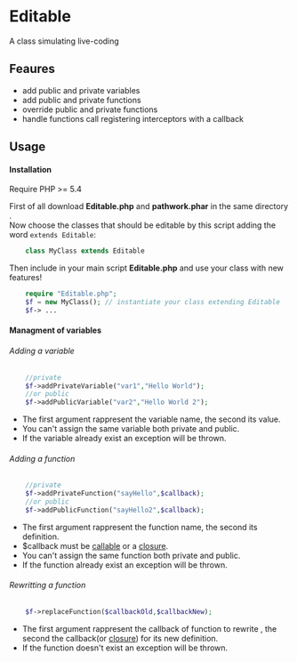 Editable
========

A class simulating live-coding

## Feaures

* add public and private variables
* add public and private functions
* override public and private functions
* handle functions call registering interceptors with a callback

## Usage

#### Installation
Require PHP >= 5.4   

First of all download **Editable.php** and **pathwork.phar** in the same directory .  
Now choose the classes that should be editable by this script adding the word `extends Editable`:
```php
    class MyClass extends Editable
```
Then include in your main script **Editable.php** and use your class with new features!

```php
    require "Editable.php";
    $f = new MyClass(); // instantiate your class extending Editable
    $f-> ...
```


#### Managment of variables

###### Adding a variable
```php
    //private
    $f->addPrivateVariable("var1","Hello World");
    //or public
    $f->addPublicVariable("var2","Hello World 2");
```
* The first argument rappresent the variable name, the second its value.
* You can't assign the same variable both private and public.
* If the variable already exist an exception will be thrown.

###### Adding a function

```php
    //private
    $f->addPrivateFunction("sayHello",$callback);
    //or public
    $f->addPublicFunction("sayHello2",$callback);
```
* The first argument rappresent the function name, the second its definition.
* $callback must be  [callable](http://php.net/manual/en/language.types.callable.php) or a [closure](http://php.net/manual/en/functions.anonymous.php).
* You can't assign the same function both private and public.
* If the function already exist an exception will be thrown.

###### Rewritting a function

```php
    $f->replaceFunction($callbackOld,$callbackNew);
```
* The first argument rappresent the callback of function to rewrite , the second the callback(or [closure](http://php.net/manual/en/functions.anonymous.php)) for its new definition.
* If the function doesn't exist an exception will be thrown.
